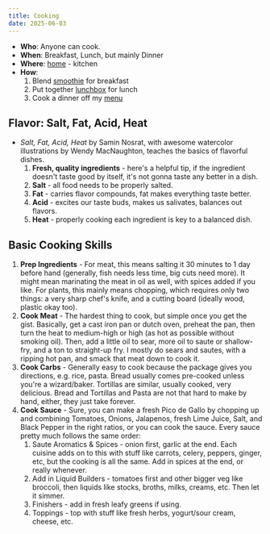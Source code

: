 ```yaml
---
title: Cooking
date: 2025-06-03
---
```

- **Who**: Anyone can cook.
- **When**: Breakfast, Lunch, but mainly Dinner
- **Where**: [home](/home) - kitchen
- **How**:
	1. Blend [smoothie](/smoothie) for breakfast
	2. Put together [lunchbox](/lunchbox) for lunch
	3. Cook a dinner off my [menu](/menu)

## Flavor: Salt, Fat, Acid, Heat
- *Salt, Fat, Acid, Heat* by Samin Nosrat, with awesome watercolor illustrations by Wendy MacNaughton, teaches the basics of flavorful dishes.
	1. **Fresh, quality ingredients** - here's a helpful tip, if the ingredient doesn't taste good by itself, it's not gonna taste any better in a dish.
	2. **Salt** - all food needs to be properly salted.
	3. **Fat** - carries flavor compounds, fat makes everything taste better.
	4. **Acid** - excites our taste buds, makes us salivates, balances out flavors.
	5. **Heat** - properly cooking each ingredient is key to a balanced dish.

## Basic Cooking Skills
1. **Prep Ingredients** - For meat, this means salting it 30 minutes to 1 day before hand (generally, fish needs less time, big cuts need more). It might mean marinating the meat in oil as well, with spices added if you like. For plants, this mainly means chopping, which requires only two things: a very sharp chef's knife, and a cutting board (ideally wood, plastic okay too). 
2. **Cook Meat** - The hardest thing to cook, but simple once you get the gist. Basically, get a cast iron pan or dutch oven, preheat the pan, then turn the heat to medium-high or high (as hot as possible without smoking oil). Then, add a little oil to sear, more oil to saute or shallow-fry, and a ton to straight-up fry. I mostly do sears and sautes, with a ripping hot pan, and smack that meat down to cook it.
3. **Cook Carbs** - Generally easy to cook because the package gives you directions, e.g. rice, pasta. Bread usually comes pre-cooked unless you're a wizard/baker. Tortillas are similar, usually cooked, very delicious. Bread and Tortillas and Pasta are not that hard to make by hand, either, they just take forever.
4. **Cook Sauce** - Sure, you can make a fresh Pico de Gallo by chopping up and combining Tomatoes, Onions, Jalapenos, fresh Lime Juice, Salt, and Black Pepper in the right ratios, or you can cook the sauce. Every sauce pretty much follows the same order:
	1. Saute Aromatics & Spices - onion first, garlic at the end. Each cuisine adds on to this with stuff like carrots, celery, peppers, ginger, etc, but the cooking is all the same. Add in spices at the end, or really whenever.
	2. Add in Liquid Builders - tomatoes first and other bigger veg like broccoli, then liquids like stocks, broths, milks, creams, etc. Then let it simmer.
	3. Finishers - add in fresh leafy greens if using.
	4. Toppings - top with stuff like fresh herbs, yogurt/sour cream, cheese, etc.
